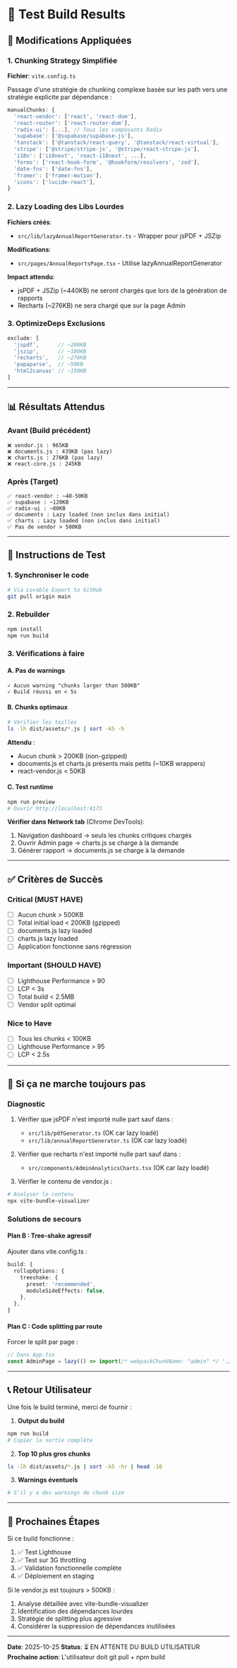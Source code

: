 # 🧪 Test Build Results

## 🔄 Modifications Appliquées

### 1. Chunking Strategy Simplifiée
**Fichier**: `vite.config.ts`

Passage d'une stratégie de chunking complexe basée sur les path vers une stratégie explicite par dépendance :

```typescript
manualChunks: {
  'react-vendor': ['react', 'react-dom'],
  'react-router': ['react-router-dom'],
  'radix-ui': [...], // Tous les composants Radix
  'supabase': ['@supabase/supabase-js'],
  'tanstack': ['@tanstack/react-query', '@tanstack/react-virtual'],
  'stripe': ['@stripe/stripe-js', '@stripe/react-stripe-js'],
  'i18n': ['i18next', 'react-i18next', ...],
  'forms': ['react-hook-form', '@hookform/resolvers', 'zod'],
  'date-fns': ['date-fns'],
  'framer': ['framer-motion'],
  'icons': ['lucide-react'],
}
```

### 2. Lazy Loading des Libs Lourdes
**Fichiers créés**:
- `src/lib/lazyAnnualReportGenerator.ts` - Wrapper pour jsPDF + JSZip

**Modifications**:
- `src/pages/AnnualReportsPage.tsx` - Utilise lazyAnnualReportGenerator

**Impact attendu**:
- jsPDF + JSZip (~440KB) ne seront chargés que lors de la génération de rapports
- Recharts (~276KB) ne sera chargé que sur la page Admin

### 3. OptimizeDeps Exclusions
```typescript
exclude: [
  'jspdf',      // ~200KB
  'jszip',      // ~100KB
  'recharts',   // ~276KB
  'papaparse',  // ~50KB
  'html2canvas' // ~150KB
]
```

---

## 📊 Résultats Attendus

### Avant (Build précédent)
```
❌ vendor.js : 965KB
❌ documents.js : 439KB (pas lazy)
❌ charts.js : 276KB (pas lazy)
❌ react-core.js : 245KB
```

### Après (Target)
```
✅ react-vendor : ~40-50KB
✅ supabase : ~120KB
✅ radix-ui : ~80KB
✅ documents : Lazy loaded (non inclus dans initial)
✅ charts : Lazy loaded (non inclus dans initial)
✅ Pas de vendor > 500KB
```

---

## 🧪 Instructions de Test

### 1. Synchroniser le code
```bash
# Via Lovable Export to GitHub
git pull origin main
```

### 2. Rebuilder
```bash
npm install
npm run build
```

### 3. Vérifications à faire

#### A. Pas de warnings
```
✓ Aucun warning "chunks larger than 500KB"
✓ Build réussi en < 5s
```

#### B. Chunks optimaux
```bash
# Vérifier les tailles
ls -lh dist/assets/*.js | sort -k5 -h
```

**Attendu** :
- Aucun chunk > 200KB (non-gzipped)
- documents.js et charts.js présents mais petits (~10KB wrappers)
- react-vendor.js < 50KB

#### C. Test runtime
```bash
npm run preview
# Ouvrir http://localhost:4173
```

**Vérifier dans Network tab** (Chrome DevTools):
1. Navigation dashboard → seuls les chunks critiques chargés
2. Ouvrir Admin page → charts.js se charge à la demande
3. Générer rapport → documents.js se charge à la demande

---

## ✅ Critères de Succès

### Critical (MUST HAVE)
- [ ] Aucun chunk > 500KB
- [ ] Total initial load < 200KB (gzipped)
- [ ] documents.js lazy loaded
- [ ] charts.js lazy loaded
- [ ] Application fonctionne sans régression

### Important (SHOULD HAVE)
- [ ] Lighthouse Performance > 90
- [ ] LCP < 3s
- [ ] Total build < 2.5MB
- [ ] Vendor split optimal

### Nice to Have
- [ ] Tous les chunks < 100KB
- [ ] Lighthouse Performance > 95
- [ ] LCP < 2.5s

---

## 🐛 Si ça ne marche toujours pas

### Diagnostic
1. Vérifier que jsPDF n'est importé nulle part sauf dans :
   - `src/lib/pdfGenerator.ts` (OK car lazy loadé)
   - `src/lib/annualReportGenerator.ts` (OK car lazy loadé)

2. Vérifier que recharts n'est importé nulle part sauf dans :
   - `src/components/AdminAnalyticsCharts.tsx` (OK car lazy loadé)

3. Vérifier le contenu de vendor.js :
```bash
# Analyser le contenu
npx vite-bundle-visualizer
```

### Solutions de secours

#### Plan B : Tree-shake agressif
Ajouter dans vite.config.ts :
```typescript
build: {
  rollupOptions: {
    treeshake: {
      preset: 'recommended',
      moduleSideEffects: false,
    },
  },
}
```

#### Plan C : Code splitting par route
Forcer le split par page :
```typescript
// Dans App.tsx
const AdminPage = lazy(() => import(/* webpackChunkName: "admin" */ './pages/AdminPage'));
```

---

## 📞 Retour Utilisateur

Une fois le build terminé, merci de fournir :

1. **Output du build**
```bash
npm run build
# Copier la sortie complète
```

2. **Top 10 plus gros chunks**
```bash
ls -lh dist/assets/*.js | sort -k5 -hr | head -10
```

3. **Warnings éventuels**
```bash
# S'il y a des warnings de chunk size
```

---

## 🎯 Prochaines Étapes

Si ce build fonctionne :
1. ✅ Test Lighthouse
2. ✅ Test sur 3G throttling
3. ✅ Validation fonctionnelle complète
4. ✅ Déploiement en staging

Si le vendor.js est toujours > 500KB :
1. Analyse détaillée avec vite-bundle-visualizer
2. Identification des dépendances lourdes
3. Stratégie de splitting plus agressive
4. Considérer la suppression de dépendances inutilisées

---

**Date**: 2025-10-25
**Status**: ⏳ EN ATTENTE DU BUILD UTILISATEUR
**Prochaine action**: L'utilisateur doit git pull + npm build
